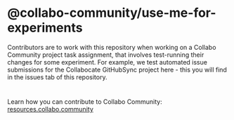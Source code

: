 # @collabo-community/use-me-for-experiments
Contributors are to work with this repository when working on a Collabo Community project task assignment, that involves test-running their changes for some experiment. For example, we test automated issue submissions for the Collabocate GitHubSync project here - this you will find in the issues tab of this repository.

#

Learn how you can contribute to Collabo Community: [resources.collabo.community](https://resources.collabo.community)

